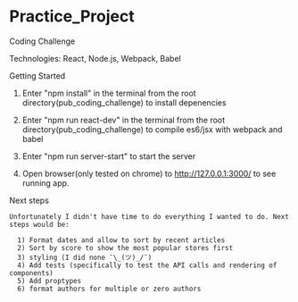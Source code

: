 # Practice_Project
Coding Challenge 


Technologies: React, Node.js, Webpack, Babel



Getting Started

  1) Enter "npm install" in the terminal from the root directory(pub_coding_challenge) to install depenencies


  2) Enter "npm run react-dev" in the terminal from the root directory(pub_coding_challenge) to compile es6/jsx with webpack and babel

  3) Enter "npm run server-start" to start the server


  4) Open browser(only tested on chrome) to http://127.0.0.1:3000/ to see running app. 


  Next steps

    Unfortunately I didn't have time to do everything I wanted to do. Next steps would be: 

      1) Format dates and allow to sort by recent articles
      2) Sort by score to show the most popular stores first
      3) styling (I did none ¯\_(ツ)_/¯)
      4) Add tests (specifically to test the API calls and rendering of components)
      5) Add proptypes
      6) format authors for multiple or zero authors


      
